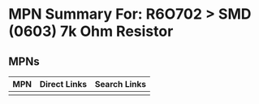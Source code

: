 



# MPN Summary For: R6O702 > SMD (0603) 7k Ohm Resistor

## MPNs
  

|MPN|Direct Links|Search Links|
| :--- | :--- | :--- |
||||
